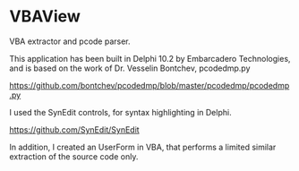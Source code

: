 # VBAView
VBA extractor and pcode parser.

This application has been built in Delphi 10.2 by Embarcadero Technologies, and is based on the work of Dr. Vesselin Bontchev, pcodedmp.py

https://github.com/bontchev/pcodedmp/blob/master/pcodedmp/pcodedmp.py

I used the SynEdit controls, for syntax highlighting in Delphi.

https://github.com/SynEdit/SynEdit

In addition, I created an UserForm in VBA, that performs a limited similar extraction of the source code only.

